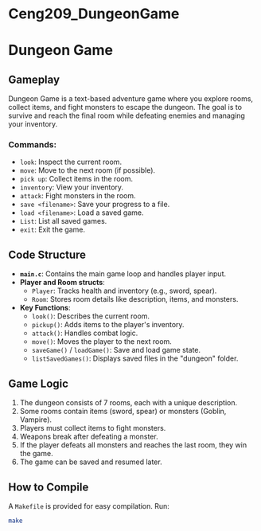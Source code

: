 # Ceng209_DungeonGame
# Dungeon Game

## **Gameplay**
Dungeon Game is a text-based adventure game where you explore rooms, collect items, and fight monsters to escape the dungeon. The goal is to survive and reach the final room while defeating enemies and managing your inventory.

### **Commands:**
- `look`: Inspect the current room.
- `move`: Move to the next room (if possible).
- `pick up`: Collect items in the room.
- `inventory`: View your inventory.
- `attack`: Fight monsters in the room.
- `save <filename>`: Save your progress to a file.
- `load <filename>`: Load a saved game.
- `List`: List all saved games.
- `exit`: Exit the game.

## **Code Structure**
- **`main.c`**: Contains the main game loop and handles player input.
- **Player and Room structs**:
  - `Player`: Tracks health and inventory (e.g., sword, spear).
  - `Room`: Stores room details like description, items, and monsters.
- **Key Functions**:
  - `look()`: Describes the current room.
  - `pickup()`: Adds items to the player's inventory.
  - `attack()`: Handles combat logic.
  - `move()`: Moves the player to the next room.
  - `saveGame()` / `loadGame()`: Save and load game state.
  - `listSavedGames()`: Displays saved files in the "dungeon" folder.

## **Game Logic**
1. The dungeon consists of 7 rooms, each with a unique description.
2. Some rooms contain items (sword, spear) or monsters (Goblin, Vampire).
3. Players must collect items to fight monsters.
4. Weapons break after defeating a monster.
5. If the player defeats all monsters and reaches the last room, they win the game.
6. The game can be saved and resumed later.

## **How to Compile**
A `Makefile` is provided for easy compilation. Run:
```bash
make

